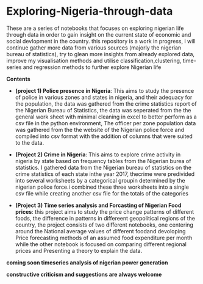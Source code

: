 # Exploring-Nigeria-through-data

These are a series of notebooks that focuses on exploring nigerian life through data in order to gain insight on the current state of economic and social devlopment in the country. this repository is a work in progress, i will continue gather more data from various sources (majorly the nigerian bureau of statistics), try to glean more insights from already explored data, improve my visualisation methods and utilise classification,clustering, time-series and regression methods to further explore Nigerian life

**Contents**
* **(project 1) Police presence in Nigeria**: This aims to study the presence of police in various zones and states in nigeria, and their adequacy for the population, the data was gathered from the crime statistics report of the Nigerian Bureau of Statistics, the data was seperated from the the general work sheet with minimal cleaning in excel to better perform as a csv file in the python environment, The officer per zone population data was gathered from the the website of the Nigerian police force and compiled into csv format with the addition of columns that were suited to the data.

* **(Project 2) Crime in Nigeria**: This aims to explore crime activity in nigeria by state based on frequency tables from the Nigerian burea of statistics. I gathered data from the Nigerian bureau of statistics on the crime statistics of each state inthe year 2017, thecrime were predivided into several worksheets by a categorical groupin determined by the nigerian police force.i combined these three worksheets into a single csv file while creating another csv file for the totals of the categories

* **(Project 3) Time series analysis and Forcasting of Nigerian Food prices**: this project aims to study the price change patterns of different foods, the difference in patterns in differeent geopolitical regions of the country, the project consists of two different notebooks, one centering around the National average values of different foodand devoloping Price forecasting methods of an assumed food expenditure per month while the other notebook is focused on comparing different regional prices and Presenting a theory to explain the data.

**coming soon timeseries analysis of nigerian power generation**

**constructive criticism and suggestions are always welcome**
